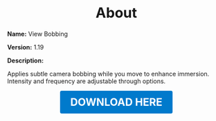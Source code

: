 <h1 style="text-align:center; font-size:2rem; font-weight:bold;">About</h1>

**Name:**
View Bobbing

**Version:**
1.19

**Description:**

Applies subtle camera bobbing while you move to enhance immersion. Intensity and frequency are adjustable through options.




<p align="center"><a href="https://github.com/LiliaFramework/Modules/raw/refs/heads/gh-pages/viewbob.zip" style="display:inline-block;padding:12px 24px;font-size:1.5rem;font-weight:bold;text-decoration:none;color:#fff;background-color:var(--md-primary-fg-color,#007acc);border-radius:4px;">DOWNLOAD HERE</a></p>